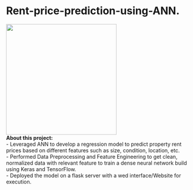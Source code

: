 # Rent-price-prediction-using-ANN.
<a href = "https://github.com/KrishBakshi/Property-price-prediction-using-ANN">
<img src="https://static.vecteezy.com/system/resources/previews/013/699/452/non_2x/real-estate-building-and-home-property-logo-design-concept-illustration-vector.jpg" width="300"></a>
<br>
<b>About this project:</b><br>
  - Leveraged ANN to develop a regression model to predict property rent prices based on different features such as size, condition, location, etc.<br>
  -  Performed Data Preprocessing and Feature Engineering to get clean, normalized data with relevant feature to train a dense neural network build using Keras and TensorFlow.<br>
  - Deployed the model on a flask server with a wed interface/Website for execution.
